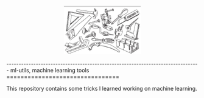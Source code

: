 <p align="center"><img width="40%" src="docs/_static/img/ml-utils-logo.png" /></p>
-------------------------------------------------------------------------------
ml-utils, machine learning tools
================================

This repository contains some tricks I learned working on machine learning.
